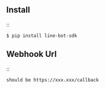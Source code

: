 Install
-------

::

    $ pip install line-bot-sdk
    
    
Webhook Url
-------

::

    should be https://xxx.xxx/callback    
    
    
